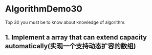 # AlgorithmDemo30
Top 30 you must be to know about knowledge of algorithm.

## 1. Implement a array that can extend capacity automatically(实现一个支持动态扩容的数组)
